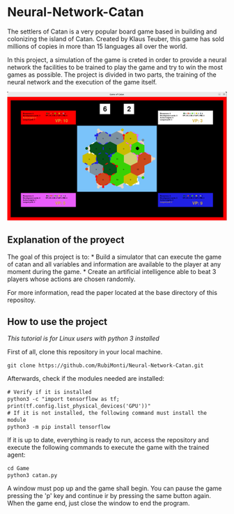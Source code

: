 # Neural-Network-Catan
The settlers of Catan is a very popular board game based in building and colonizing the island of Catan. Created by Klaus Teuber, this game has sold millions of copies in more than 15 languages all over the world.

In this project, a simulation of the game is creted in order to provide a neural network the facilities to be trained to play the game and try to win the most games as possible. The project is divided in two parts, the training of the neural network and the execution of the game itself.

![](./Img/FindePartida_Catan.png)

## Explanation of the proyect

The goal of this project is to:
    * Build a simulator that can execute the game of catan and all variables and information are available to the player at any moment during the game.
    * Create an artificial intelligence able to beat 3 players whose actions are chosen randomly.

For more information, read the paper located at the base directory of this repositoy.

## How to use the project

*This tutorial is for Linux users with python 3 installed*

First of all, clone this repository in your local machine.

```
git clone https://github.com/RubiMonti/Neural-Network-Catan.git
```

Afterwards, check if the modules needed are installed:
```
# Verify if it is installed
python3 -c "import tensorflow as tf; print(tf.config.list_physical_devices('GPU'))"
# If it is not installed, the following command must install the module
python3 -m pip install tensorflow
```

If it is up to date, everything is ready to run, access the repository and execute the following commands to execute the game with the trained agent:

```
cd Game
python3 catan.py
```

A window must pop up and the game shall begin. You can pause the game pressing the 'p' key and continue ir by pressing the same button again. When the game end, just close the window to end the program.
